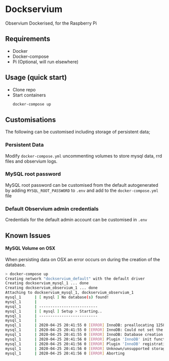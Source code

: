 # Dockservium
Observium Dockerised, for the Raspberry Pi

## Requirements

* Docker
* Docker-compose
* Pi (Optional, will run elsewhere)

## Usage (quick start)

* Clone repo
* Start containers
  ```bash
  docker-compose up
  ```

## Customisations

The following can be customised including storage of persistent data;

### Persistent Data

Modify `docker-compose.yml` uncommenting volumes to store mysql data, rrd files and observium logs.

### MySQL root password

MySQL root password can be customised from the default autogenerated by adding `MYSQL_ROOT_PASSWORD` to `.env` and add to the `docker-compose.yml` file

### Default Observium admin credentials

Credentials for the default admin account can be customised in `.env`

## Known Issues

#### MySQL Volume on OSX
When persisting data on OSX an error occurs on during the creation of the database.

```bash
> docker-compose up
Creating network "dockservium_default" with the default driver
Creating dockservium_mysql_1 ... done
Creating dockservium_observium_1 ... done
Attaching to dockservium_mysql_1, dockservium_observium_1
mysql_1      | [ mysql ] No database(s) found!
mysql_1      |
mysql_1      | --------------------------
mysql_1      | [ mysql ] Setup > Starting..
mysql_1      | --------------------------
mysql_1      |
mysql_1      | 2020-04-25 20:41:55 0 [ERROR] InnoDB: preallocating 12582912 bytes for file ./ibdata1 failed with error 95
mysql_1      | 2020-04-25 20:41:55 0 [ERROR] InnoDB: Could not set the file size of './ibdata1'. Probably out of disk space
mysql_1      | 2020-04-25 20:41:55 0 [ERROR] InnoDB: Database creation was aborted with error Generic error. You may need to delete the ibdata1 file before trying to start up again.
mysql_1      | 2020-04-25 20:41:56 0 [ERROR] Plugin 'InnoDB' init function returned error.
mysql_1      | 2020-04-25 20:41:56 0 [ERROR] Plugin 'InnoDB' registration as a STORAGE ENGINE failed.
mysql_1      | 2020-04-25 20:41:56 0 [ERROR] Unknown/unsupported storage engine: InnoDB
mysql_1      | 2020-04-25 20:41:56 0 [ERROR] Aborting
```